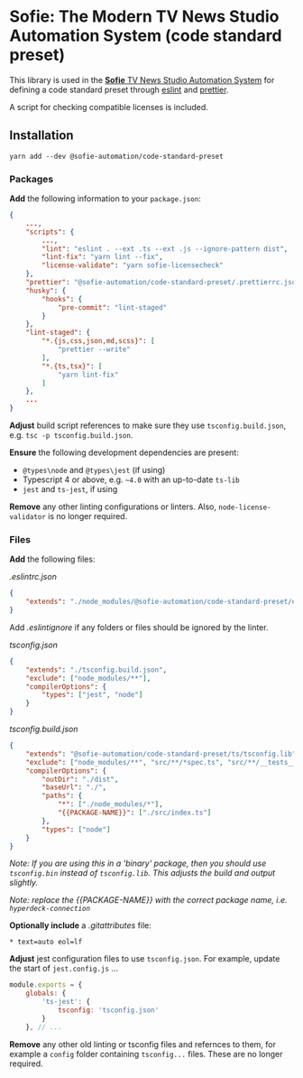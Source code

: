 # Sofie: The Modern TV News Studio Automation System (code standard preset)

This library is used in the [**Sofie** TV News Studio Automation System](https://github.com/nrkno/Sofie-TV-automation/) for defining a code standard preset through [eslint](https://esling.org) and [prettier](https://prettier.io/).

A script for checking compatible licenses is included.

## Installation

`yarn add --dev @sofie-automation/code-standard-preset`

### Packages

**Add** the following information to your `package.json`:

```json
{
    ...,
    "scripts": {
        ...,
        "lint": "eslint . --ext .ts --ext .js --ignore-pattern dist",
        "lint-fix": "yarn lint --fix",
        "license-validate": "yarn sofie-licensecheck"
    },
    "prettier": "@sofie-automation/code-standard-preset/.prettierrc.json",
    "husky": {
        "hooks": {
            "pre-commit": "lint-staged"
        }
    },
    "lint-staged": {
        "*.{js,css,json,md,scss}": [
            "prettier --write"
        ],
        "*.{ts,tsx}": [
            "yarn lint-fix"
        ]
    },
    ...
}
```

**Adjust** build script references to make sure they use `tsconfig.build.json`, e.g. `tsc -p tsconfig.build.json`.

**Ensure** the following development dependencies are present:

- `@types\node` and `@types\jest` (if using)
- Typescript 4 or above, e.g. `~4.0` with an up-to-date `ts-lib`
- `jest` and `ts-jest`, if using

**Remove** any other linting configurations or linters. Also, `node-license-validator` is no longer required.

### Files

**Add** the following files:

_.eslintrc.json_

```json
{
	"extends": "./node_modules/@sofie-automation/code-standard-preset/eslint/main"
}
```

Add _.eslintignore_ if any folders or files should be ignored by the linter.

_tsconfig.json_

```json
{
	"extends": "./tsconfig.build.json",
	"exclude": ["node_modules/**"],
	"compilerOptions": {
		"types": ["jest", "node"]
	}
}
```

_tsconfig.build.json_

```json
{
	"extends": "@sofie-automation/code-standard-preset/ts/tsconfig.lib",
	"exclude": ["node_modules/**", "src/**/*spec.ts", "src/**/__tests__/*", "src/**/__mocks__/*"],
	"compilerOptions": {
		"outDir": "./dist",
		"baseUrl": "./",
		"paths": {
			"*": ["./node_modules/*"],
			"{{PACKAGE-NAME}}": ["./src/index.ts"]
		},
		"types": ["node"]
	}
}
```

_Note: If you are using this in a 'binary' package, then you should use `tsconfig.bin` instead of `tsconfig.lib`. This adjusts the build and output slightly._

_Note: replace the {{PACKAGE-NAME}} with the correct package name, i.e. `hyperdeck-connection`_

**Optionally include** a _.gitattributes_ file:

```
* text=auto eol=lf
```

**Adjust** jest configuration files to use `tsconfig.json`. For example, update the start of `jest.config.js` ...

```javascript
module.exports = {
	globals: {
		'ts-jest': {
			tsconfig: 'tsconfig.json'
		}
	}, // ...
```

**Remove** any other old linting or tsconfig files and refernces to them, for example a `config` folder containing `tsconfig...` files. These are no longer required.
